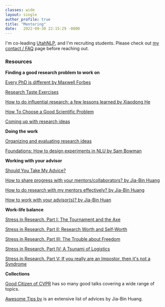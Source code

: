 ```yaml
---
classes: wide
layout: single
author_profile: true
title: "Mentoring" 
date:   2022-09-30 22:15:29 -0800
---
```


I'm co-leading [UtahNLP](http://nlp.cs.utah.edu/), and I'm recruiting students. Please check out [my contact / FAQ](https://www.anamarasovic.com/contact/) page before reaching out.

### Resources 

**Finding a good research problem to work on** 

[Every PhD is different by Maxwell Forbes](https://maxwellforbes.com/posts/every-phd-is-different/)


[Research Taste Exercises](http://colah.github.io/notes/taste/) 

[How to do influential research: a few lessons learned by Xiaodong He](https://twitter.com/WilliamWangNLP/status/1420567513885077506/photo/1)

[How To Choose a Good Scientific Problem](https://www.weizmann.ac.il/mcb/UriAlon/sites/mcb.UriAlon/files/uploads/nurturing/howtochoosegoodproblem.pdf)

[Coming up with research ideas](https://medium.com/@marcotcr/coming-up-with-research-ideas-3032682e5852) 

**Doing the work**

[Organizing and evaluating research ideas](https://medium.com/@marcotcr/e137637b599e)

[Foundations: How to design experiments in NLU by Sam Bowman](https://drive.google.com/file/d/1kUarnxZNa-ojz0KvZFmHeAEFwTkEH7lg/edit)

**Working with your advisor**

[Should You Take My Advice?](https://github.com/lintool/guide/blob/master/ignoring-advice.md)

[How to share progress with your mentors/collaborators? by 
Jia-Bin Huang](https://twitter.com/jbhuang0604/status/1453378296608137229)

[How to do research with my mentors effectively? by 
Jia-Bin Huang](https://twitter.com/jbhuang0604/status/1418407079077842944)

[How to work with your advisor(s)? by 
Jia-Bin Huan](https://twitter.com/jbhuang0604/status/1546361365778022400)

**Work-life balance**

[Stress in Research. Part I: The Tournament and the Axe](http://www.theexclusive.org/2018/03/tournament-axe.html)

[Stress in Research. Part II: Research Worth and Self-Worth](http://www.theexclusive.org/2018/04/worth.html)

[Stress in Research. Part III: The Trouble about Freedom](http://www.theexclusive.org/2018/05/freedom.html)

[Stress in Research. Part IV: A Tsunami of Logistics](http://www.theexclusive.org/2018/07/logistic-tsunami.html)

[Stress in Research. Part V: If you really are an Impostor, then it's not a Syndrome](http://www.theexclusive.org/2018/09/impostor.html)

**Collections**

[Good Citizen of CVPR](https://faculty.cc.gatech.edu/~parikh/citizenofcvpr/) has so many good talks covering a wide range of topics. 

[Awesome Tips by](https://github.com/jbhuang0604/awesome-tips) is an extensive list of advices by Jia-Bin Huang.